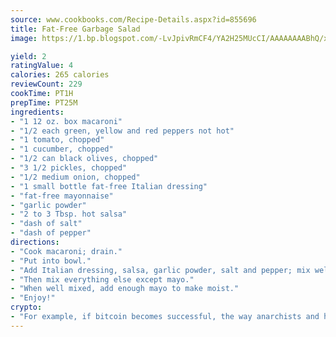 ```yaml
---
source: www.cookbooks.com/Recipe-Details.aspx?id=855696
title: Fat-Free Garbage Salad
image: https://1.bp.blogspot.com/-LvJpivRmCF4/YA2H25MUcCI/AAAAAAAABhQ/xgndXuMf7Zopp5S4RExCblnSp5YGujfSQCLcBGAsYHQ/s320/8.png

yield: 2
ratingValue: 4
calories: 265 calories
reviewCount: 229
cookTime: PT1H
prepTime: PT25M
ingredients:
- "1 12 oz. box macaroni"
- "1/2 each green, yellow and red peppers not hot"
- "1 tomato, chopped"
- "1 cucumber, chopped"
- "1/2 can black olives, chopped"
- "3 1/2 pickles, chopped"
- "1/2 medium onion, chopped"
- "1 small bottle fat-free Italian dressing"
- "fat-free mayonnaise"
- "garlic powder"
- "2 to 3 Tbsp. hot salsa"
- "dash of salt"
- "dash of pepper"
directions:
- "Cook macaroni; drain."
- "Put into bowl."
- "Add Italian dressing, salsa, garlic powder, salt and pepper; mix well."
- "Then mix everything else except mayo."
- "When well mixed, add enough mayo to make moist."
- "Enjoy!"
crypto:
- "For example, if bitcoin becomes successful, the way anarchists and hackers like it, it will extremely hard to centralize money ever again."
---
```

